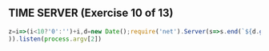 ## TIME SERVER (Exercise 10 of 13)
```js
z=i=>(i<10?'0':'')+i,d=new Date();require('net').Server(s=>s.end(`${d.getFullYear()}-${z(d.getMonth()+1)}-${z(d.getDate())} ${z(d.getHours())}:${z(d.getMinutes())}\n`
)).listen(process.argv[2])
```
